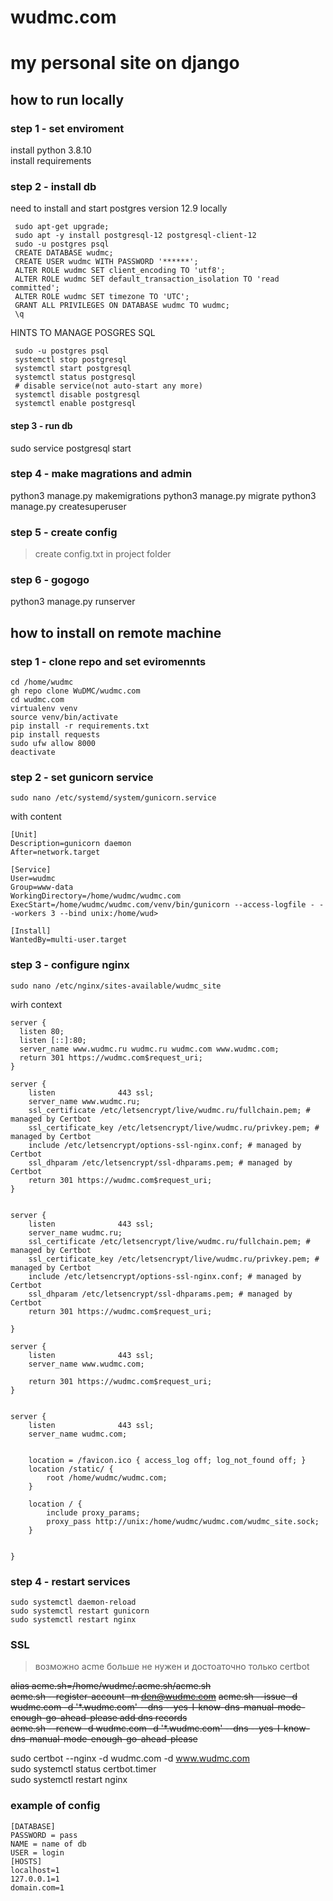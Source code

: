 # wudmc.com
# my personal site on django
## how to run locally
###  step 1 - set enviroment
install python 3.8.10<br>
install requirements
###  step 2 - install db
need to install and start postgres version 12.9 locally
```
 sudo apt-get upgrade;
 sudo apt -y install postgresql-12 postgresql-client-12
 sudo -u postgres psql
 CREATE DATABASE wudmc;
 CREATE USER wudmc WITH PASSWORD '******';
 ALTER ROLE wudmc SET client_encoding TO 'utf8';
 ALTER ROLE wudmc SET default_transaction_isolation TO 'read committed';
 ALTER ROLE wudmc SET timezone TO 'UTC';
 GRANT ALL PRIVILEGES ON DATABASE wudmc TO wudmc;
 \q
 ```

HINTS TO MANAGE POSGRES SQL
```
 sudo -u postgres psql
 systemctl stop postgresql
 systemctl start postgresql
 systemctl status postgresql
 # disable service(not auto-start any more)
 systemctl disable postgresql
 systemctl enable postgresql
```
#### step 3 - run db
 sudo service postgresql start
### step 4 - make magrations and admin
 python3 manage.py makemigrations
 python3 manage.py migrate
python3 manage.py createsuperuser
### step 5 - create config
> create config.txt in project folder
### step 6 - gogogo
  python3 manage.py runserver


## how to install on remote machine
### step 1 - clone repo and set eviromennts
```
cd /home/wudmc
gh repo clone WuDMC/wudmc.com
cd wudmc.com
virtualenv venv
source venv/bin/activate
pip install -r requirements.txt
pip install requests
sudo ufw allow 8000
deactivate
```
### step 2 - set gunicorn service
```
sudo nano /etc/systemd/system/gunicorn.service
```
with content
```
[Unit]
Description=gunicorn daemon
After=network.target

[Service]
User=wudmc
Group=www-data
WorkingDirectory=/home/wudmc/wudmc.com
ExecStart=/home/wudmc/wudmc.com/venv/bin/gunicorn --access-logfile - --workers 3 --bind unix:/home/wud>

[Install]
WantedBy=multi-user.target
```
### step 3 - configure nginx
```
sudo nano /etc/nginx/sites-available/wudmc_site
```
wirh context
```
server {
  listen 80;
  listen [::]:80;
  server_name www.wudmc.ru wudmc.ru wudmc.com www.wudmc.com;
  return 301 https://wudmc.com$request_uri;
}

server {
    listen              443 ssl;
    server_name www.wudmc.ru;
    ssl_certificate /etc/letsencrypt/live/wudmc.ru/fullchain.pem; # managed by Certbot
    ssl_certificate_key /etc/letsencrypt/live/wudmc.ru/privkey.pem; # managed by Certbot
    include /etc/letsencrypt/options-ssl-nginx.conf; # managed by Certbot
    ssl_dhparam /etc/letsencrypt/ssl-dhparams.pem; # managed by Certbot
    return 301 https://wudmc.com$request_uri;
}


server {
    listen              443 ssl;
    server_name wudmc.ru;
    ssl_certificate /etc/letsencrypt/live/wudmc.ru/fullchain.pem; # managed by Certbot
    ssl_certificate_key /etc/letsencrypt/live/wudmc.ru/privkey.pem; # managed by Certbot
    include /etc/letsencrypt/options-ssl-nginx.conf; # managed by Certbot
    ssl_dhparam /etc/letsencrypt/ssl-dhparams.pem; # managed by Certbot
    return 301 https://wudmc.com$request_uri;

}

server {
    listen              443 ssl;
    server_name www.wudmc.com;

    return 301 https://wudmc.com$request_uri;
}


server {
    listen              443 ssl;
    server_name wudmc.com;


    location = /favicon.ico { access_log off; log_not_found off; }
    location /static/ {
        root /home/wudmc/wudmc.com;
    }

    location / {
        include proxy_params;
        proxy_pass http://unix:/home/wudmc/wudmc.com/wudmc_site.sock;
    }


}
```
### step 4 - restart services
```
sudo systemctl daemon-reload
sudo systemctl restart gunicorn
sudo systemctl restart nginx
```

### SSL
> возможно acme больше не нужен и достоаточно только certbot

~~alias acme.sh=/home/wudmc/.acme.sh/acme.sh~~<br>
~~acme.sh --register-account -m den@wudmc.com~~
~~acme.sh --issue -d wudmc.com -d '*.wudmc.com' --dns --yes-I-know-dns-manual-mode-enough-go-ahead-please
add dns records~~<br>
~~acme.sh --renew -d wudmc.com -d '*.wudmc.com' --dns --yes-I-know-dns-manual-mode-enough-go-ahead-please~~<br>

sudo certbot --nginx -d wudmc.com -d www.wudmc.com<br>
sudo systemctl status certbot.timer<br>
sudo systemctl restart nginx<br>



### example of config 
```
[DATABASE]
PASSWORD = pass
NAME = name of db
USER = login
[HOSTS]
localhost=1
127.0.0.1=1
domain.com=1
```
